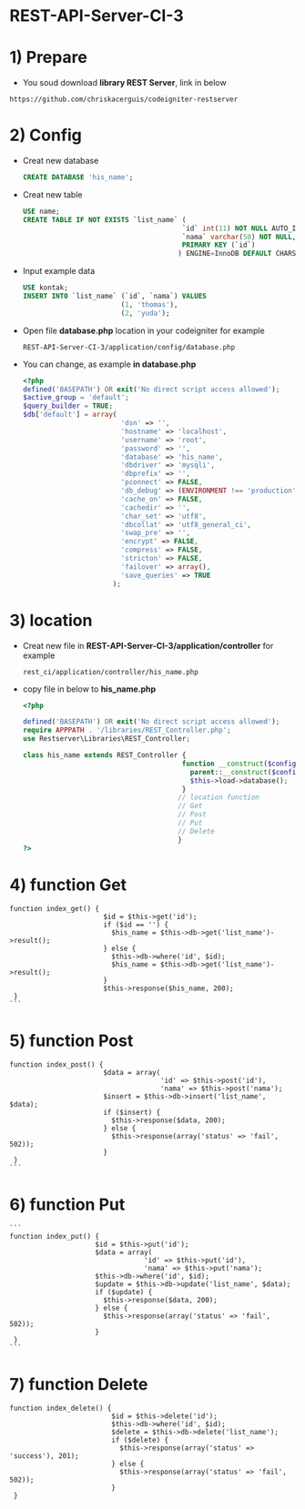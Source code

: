 # REST-API-Server-CI-3

# 1) Prepare
  - You soud download **library REST Server**, link in below
  ```gitbash
  https://github.com/chriskacerguis/codeigniter-restserver
  ```

# 2) Config
  - Creat new database
    ```sql
    CREATE DATABASE 'his_name';
    ```
  - Creat new table
    ```sql
    USE name;
    CREATE TABLE IF NOT EXISTS `list_name` (
                                           `id` int(11) NOT NULL AUTO_INCREMENT,
                                           `nama` varchar(50) NOT NULL,
                                           PRIMARY KEY (`id`)
                                          ) ENGINE=InnoDB DEFAULT CHARSET=latin1 AUTO_INCREMENT=8 ;
    ```
  - Input example data
    ```sql
    USE kontak;
    INSERT INTO `list_name` (`id`, `nama`) VALUES
                            (1, 'thomas'),
                            (2, 'yuda');
    ```
  - Open file **database.php** location in your codeigniter
    for example
    ```
    REST-API-Server-CI-3/application/config/database.php
    ```
  - You can change, as example **in database.php**
    ```php
    <?php
    defined('BASEPATH') OR exit('No direct script access allowed');
    $active_group = 'default';
    $query_builder = TRUE;
    $db['default'] = array(
                            'dsn' => '',
                            'hostname' => 'localhost',
                            'username' => 'root',
                            'password' => '',
                            'database' => 'his_name',
                            'dbdriver' => 'mysqli',
                            'dbprefix' => '',
                            'pconnect' => FALSE,
                            'db_debug' => (ENVIRONMENT !== 'production'),
                            'cache_on' => FALSE,
                            'cachedir' => '',
                            'char_set' => 'utf8',
                            'dbcollat' => 'utf8_general_ci',
                            'swap_pre' => '',
                            'encrypt' => FALSE,
                            'compress' => FALSE,
                            'stricton' => FALSE,
                            'failover' => array(),
                            'save_queries' => TRUE
                          );
    ```
    
# 3) location
  - Creat new file in **REST-API-Server-CI-3/application/controller**
    for example
    ```
    rest_ci/application/controller/his_name.php
    ```
  - copy file in below to **his_name.php**
    ```php
    <?php
    
    defined('BASEPATH') OR exit('No direct script access allowed');
    require APPPATH . '/libraries/REST_Controller.php';
    use Restserver\Libraries\REST_Controller;

    class his_name extends REST_Controller {
                                           function __construct($config = 'rest') {
                                             parent::__construct($config);
                                             $this->load->database();
                                           }
                                          // location function
                                          // Get
                                          // Post
                                          // Put
                                          // Delete
                                          }
    ?>
    ```
    
# 4) function Get
    function index_get() {
                           $id = $this->get('id');
                           if ($id == '') {
                             $his_name = $this->db->get('list_name')->result();
                           } else {
                             $this->db->where('id', $id);
                             $his_name = $this->db->get('list_name')->result();
                           }
                           $this->response($his_name, 200);
     }
    ```
    
# 5) function Post
    function index_post() {
                           $data = array(
                                         'id' => $this->post('id'),
                                         'nama' => $this->post('nama');
                           $insert = $this->db->insert('list_name', $data);
                           if ($insert) {
                             $this->response($data, 200);
                           } else {
                             $this->response(array('status' => 'fail', 502));
                           }
     }
    ```
    
# 6) function Put
    ```
    function index_put() {
                         $id = $this->put('id');
                         $data = array(
                                     'id' => $this->put('id'),
                                     'nama' => $this->put('nama');
                         $this->db->where('id', $id);
                         $update = $this->db->update('list_name', $data);
                         if ($update) {
                           $this->response($data, 200);
                         } else {
                           $this->response(array('status' => 'fail', 502));
                         }
     }
    ```
    
# 7) function Delete
    function index_delete() {
                             $id = $this->delete('id');
                             $this->db->where('id', $id);
                             $delete = $this->db->delete('list_name');
                             if ($delete) {
                               $this->response(array('status' => 'success'), 201);
                             } else {
                               $this->response(array('status' => 'fail', 502));
                             }
     }
